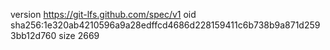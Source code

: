 version https://git-lfs.github.com/spec/v1
oid sha256:1e320ab4210596a9a28edffcd4686d228159411c6b738b9a871d2593bb12d760
size 2669
